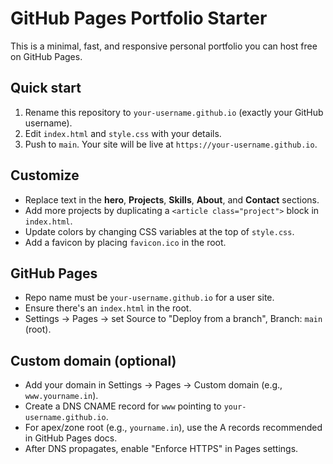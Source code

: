 # GitHub Pages Portfolio Starter

This is a minimal, fast, and responsive personal portfolio you can host free on GitHub Pages.

## Quick start

1. Rename this repository to `your-username.github.io` (exactly your GitHub username).
2. Edit `index.html` and `style.css` with your details.
3. Push to `main`. Your site will be live at `https://your-username.github.io`.

## Customize

- Replace text in the **hero**, **Projects**, **Skills**, **About**, and **Contact** sections.
- Add more projects by duplicating a `<article class="project">` block in `index.html`.
- Update colors by changing CSS variables at the top of `style.css`.
- Add a favicon by placing `favicon.ico` in the root.

## GitHub Pages

- Repo name must be `your-username.github.io` for a user site.
- Ensure there's an `index.html` in the root.
- Settings → Pages → set Source to "Deploy from a branch", Branch: `main` (root).

## Custom domain (optional)

- Add your domain in Settings → Pages → Custom domain (e.g., `www.yourname.in`).
- Create a DNS CNAME record for `www` pointing to `your-username.github.io`.
- For apex/zone root (e.g., `yourname.in`), use the A records recommended in GitHub Pages docs.
- After DNS propagates, enable "Enforce HTTPS" in Pages settings.
